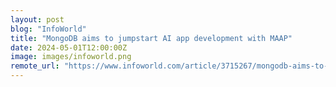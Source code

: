 ```yaml
---
layout: post
blog: "InfoWorld"
title: "MongoDB aims to jumpstart AI app development with MAAP"
date: 2024-05-01T12:00:00Z
image: images/infoworld.png
remote_url: "https://www.infoworld.com/article/3715267/mongodb-aims-to-jumpstart-ai-app-development-with-maap.html#tk.rss_applicationdevelopment"
---
```


